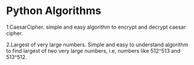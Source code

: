 # Python Algorithms
1.CaesarCipher.
  simple and easy algorithm to encrypt and decrypt caesar cipher.

2.Largest of very large numbers.
  Simple and easy to understand algorithm to find largest of two very large numbers, i.e, numbers like 512^513 and 513^512.
